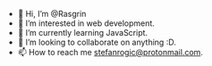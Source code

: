 - 👋 Hi, I’m @Rasgrin
- 👀 I’m interested in web development.
- 🌱 I’m currently learning JavaScript.
- 💞️ I’m looking to collaborate on anything :D.
- 📫 How to reach me stefanrogic@protonmail.com.

<!---
Rasgrin/Rasgrin is a ✨ special ✨ repository because its `README.md` (this file) appears on your GitHub profile.
You can click the Preview link to take a look at your changes.
--->
